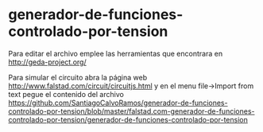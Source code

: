# generador-de-funciones-controlado-por-tension

Para editar el archivo emplee las herramientas que encontrara en http://geda-project.org/

Para simular el circuito abra la página web http://www.falstad.com/circuit/circuitjs.html
y en el menu file->Import from text pegue el contenido del archivo https://github.com/SantiagoCalvoRamos/generador-de-funciones-controlado-por-tension/blob/master/falstad.com-generador-de-funciones-controlado-por-tension/generador-de-funciones-controlado-por-tension
